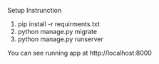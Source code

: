 Setup Instrunction

1. pip install -r requirments.txt
2. python manage.py migrate
3. python manage.py runserver

You can see running app at http://localhost:8000